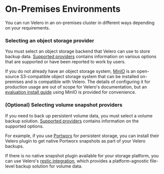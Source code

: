 # On-Premises Environments

You can run Velero in an on-premises cluster in different ways depending on your requirements.

### Selecting an object storage provider

You must select an object storage backend that Velero can use to store backup data. [Supported providers][0] contains information on various
options that are supported or have been reported to work by users.

If you do not already have an object storage system, [MinIO][2] is an open-source S3-compatible object storage system that can be installed on-premises and is compatible with Velero. The details of configuring it for production usage are out of scope for Velero's documentation, but an [evaluation install guide][3] using MinIO is provided for convenience.

### (Optional) Selecting volume snapshot providers

If you need to back up persistent volume data, you must select a volume backup solution. [Supported providers][0] contains information on the supported options. 

For example, if you use [Portworx][4] for persistent storage, you can install their Velero plugin to get native Portworx snapshots as part of your Velero backups. 

If there is no native snapshot plugin available for your storage platform, you can use Velero's [restic integration][1], which provides a platform-agnostic file-level backup solution for volume data.

[0]: supported-providers.md
[1]: restic.md
[2]: https://min.io
[3]: contributions/minio.md
[4]: https://portworx.com
